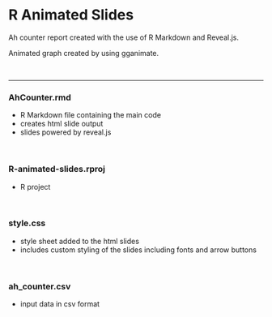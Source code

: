 # R Animated Slides

Ah counter report created with the use of R Markdown and Reveal.js.

Animated graph created by using gganimate.

<br>

---

### AhCounter.rmd

- R Markdown file containing the main code 
- creates html slide output
- slides powered by reveal.js

<br>


### R-animated-slides.rproj

- R project 

<br>


### style.css

- style sheet added to the html slides
- includes custom styling of the slides including fonts and arrow buttons

<br>


### ah_counter.csv

- input data in csv format
